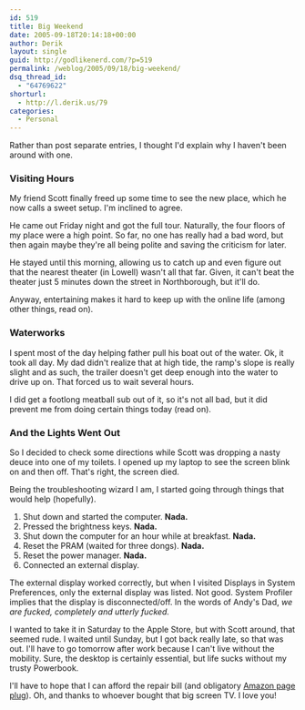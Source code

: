 ```yaml
---
id: 519
title: Big Weekend
date: 2005-09-18T20:14:18+00:00
author: Derik
layout: single
guid: http://godlikenerd.com/?p=519
permalink: /weblog/2005/09/18/big-weekend/
dsq_thread_id:
  - "64769622"
shorturl:
  - http://l.derik.us/79
categories:
  - Personal
---
```

Rather than post separate entries, I thought I'd explain why I haven't been around with one.

### Visiting Hours

My friend Scott finally freed up some time to see the new place, which he now calls a sweet setup. I'm inclined to agree.

He came out Friday night and got the full tour. Naturally, the four floors of my place were a high point. So far, no one has really had a bad word, but then again maybe they're all being polite and saving the criticism for later.

He stayed until this morning, allowing us to catch up and even figure out that the nearest theater (in Lowell) wasn't all that far. Given, it can't beat the theater just 5 minutes down the street in Northborough, but it'll do.

Anyway, entertaining makes it hard to keep up with the online life (among other things, read on).

### Waterworks

I spent most of the day helping father pull his boat out of the water. Ok, it took all day. My dad didn't realize that at high tide, the ramp's slope is really slight and as such, the trailer doesn't get deep enough into the water to drive up on. That forced us to wait several hours.

I did get a footlong meatball sub out of it, so it's not all bad, but it did prevent me from doing certain things today (read on).

### And the Lights Went Out

So I decided to check some directions while Scott was dropping a nasty deuce into one of my toilets. I opened up my laptop to see the screen blink on and then off. That's right, the screen died.

Being the troubleshooting wizard I am, I started going through things that would help (hopefully).

  1. Shut down and started the computer. **Nada.**
  2. Pressed the brightness keys. **Nada.**
  3. Shut down the computer for an hour while at breakfast. **Nada.**
  4. Reset the PRAM (waited for three dongs). **Nada.**
  5. Reset the power manager. **Nada.**
  6. Connected an external display.

The external display worked correctly, but when I visited Displays in System Preferences, only the external display was listed. Not good. System Profiler implies that the display is disconnected/off. In the words of Andy's Dad, _we are fucked, completely and utterly fucked._

I wanted to take it in Saturday to the Apple Store, but with Scott around, that seemed rude. I waited until Sunday, but I got back really late, so that was out. I'll have to go tomorrow after work because I can't live without the mobility. Sure, the desktop is certainly essential, but life sucks without my trusty Powerbook.

I'll have to hope that I can afford the repair bill (and obligatory [Amazon page plug](/shop/)). Oh, and thanks to whoever bought that big screen TV. I love you!
